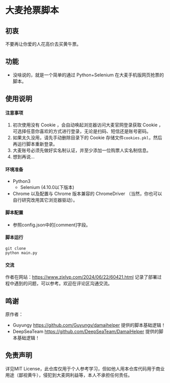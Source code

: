 # 大麦抢票脚本

## 初衷
不要再让你爱的人花高价去买黄牛票。

## 功能
- 没啥说的，就是一个简单的通过 Python+Selenium 在大麦手机版网页抢票的脚本。
  
## 使用说明

#### 注意事项
1. 初次使用没有 Cookie ，会自动唤起浏览器访问大麦官网登录获取 Cookie ，可选择任意你喜欢的方式进行登录，无论是扫码、短信还是账号密码。
2. 如果太久没用，请先手动删除目录下的 Cookie 存储文件`cookies.pkl`，然后再运行脚本重新登录。
3. 大麦账号必须先做好实名制认证，并至少添加一位购票人实名制信息。
4. 想到再说...
   
#### 环境准备
- Python3
    - Selenium (4.10.0以下版本)
- Chrome 以及配置与 Chrome 版本兼容的 ChromeDriver （当然，你也可以自行研究改用其它浏览器驱动）。

#### 脚本配置
- 参照config.json中的[comment]字段。

#### 脚本运行
```
git clone
python main.py
```

#### 交流
作者在网站：https://www.zjxlyp.com/2024/06/22/60421.html 记录了部署过程中遇到的问题，可以参考。欢迎在评论区沟通交流。

## 鸣谢
原作者：
- Guyungy https://github.com/Guyungy/damaihelper 提供的脚本基础逻辑！
- DeepSeaTeam https://github.com/DeepSeaTeam/DamaiHelper 提供的脚本基础逻辑！

## 免责声明
详见MIT License，此仓库仅用于个人参考学习，但如他人用本仓库代码用于商业用途（鄙视黄牛），侵犯到大麦网利益等，本人不承担任何责任。
